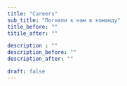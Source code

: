 ```yaml
---
title: "Careers"
sub_title: "Погнали к нам в команду"
title_before: ""
titile_after: ""

description : ""
description_before: ""
description_after: ""

draft: false
---
```



